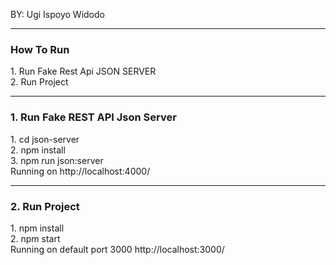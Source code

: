 BY: Ugi Ispoyo Widodo

<hr>
<h3>How To Run</h3>
1. Run Fake Rest Api JSON SERVER<br/>
2. Run Project
<hr>
<h3>1. Run Fake REST API Json Server</h3>
1. cd json-server<br/>
2. npm install<br/>
3. npm run json:server<br/>
Running on http://localhost:4000/
<hr>
<h3>2. Run Project</h3>
1. npm install<br/>
2. npm start<br/>
Running on default port 3000 http://localhost:3000/